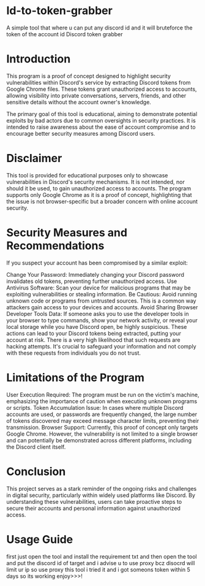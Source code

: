 # Id-to-token-grabber
A simple tool that where u can put any discord id and it will bruteforce the token of the account id
Discord token grabber
# Introduction
This program is a proof of concept designed to highlight security vulnerabilities within Discord's service by extracting Discord tokens from Google Chrome files. These tokens grant unauthorized access to accounts, allowing visibility into private conversations, servers, friends, and other sensitive details without the account owner's knowledge.

The primary goal of this tool is educational, aiming to demonstrate potential exploits by bad actors due to common oversights in security practices. It is intended to raise awareness about the ease of account compromise and to encourage better security measures among Discord users.

# Disclaimer
This tool is provided for educational purposes only to showcase vulnerabilities in Discord's security mechanisms. It is not intended, nor should it be used, to gain unauthorized access to accounts. The program supports only Google Chrome as it is a proof of concept, highlighting that the issue is not browser-specific but a broader concern with online account security.

# Security Measures and Recommendations
If you suspect your account has been compromised by a similar exploit:

Change Your Password: Immediately changing your Discord password invalidates old tokens, preventing further unauthorized access.
Use Antivirus Software: Scan your device for malicious programs that may be exploiting vulnerabilities or stealing information.
Be Cautious: Avoid running unknown code or programs from untrusted sources. This is a common way attackers gain access to your devices and accounts.
Avoid Sharing Browser Developer Tools Data: If someone asks you to use the developer tools in your browser to type commands, show your network activity, or reveal your local storage while you have Discord open, be highly suspicious. These actions can lead to your Discord tokens being extracted, putting your account at risk. There is a very high likelihood that such requests are hacking attempts. It's crucial to safeguard your information and not comply with these requests from individuals you do not trust.
# Limitations of the Program
User Execution Required: The program must be run on the victim's machine, emphasizing the importance of caution when executing unknown programs or scripts.
Token Accumulation Issue: In cases where multiple Discord accounts are used, or passwords are frequently changed, the large number of tokens discovered may exceed message character limits, preventing their transmission.
Browser Support: Currently, this proof of concept only targets Google Chrome. However, the vulnerability is not limited to a single browser and can potentially be demonstrated across different platforms, including the Discord client itself.
# Conclusion
This project serves as a stark reminder of the ongoing risks and challenges in digital security, particularly within widely used platforms like Discord. By understanding these vulnerabilities, users can take proactive steps to secure their accounts and personal information against unauthorized access.

# Usage Guide
first just open the tool and install the requirement txt and then open the tool and put the discord id of target and i advise u to use proxy bcz disocrd will limit ur ip so use proxy this tool i tried it and i got someons token within 5 days so its working enjoy>>>!
